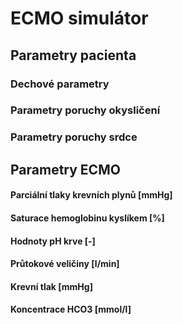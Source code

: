 
# **ECMO simulátor**

<div class="w3-row">
<div class="w3-third">

<bdl-fmi id="idfmi" src="DP_0ferkl_0ECMO_ECMOSimNoReg.js" fminame="DP_0ferkl_0ECMO_ECMOSimNoReg" tolerance="0.000001" starttime="0" fstepsize="0.1" guid="{feaad3bc-9d02-4774-99ab-1d3de5c64e8d}" valuereferences="905971254,905971208,905972945,905972991,905970845,905970846,905969984,905970441,905970885,905973162,905973946,905970848,905972838,100666550,905973350,905974145,905973985,905971304,637535866,905969981,905970438,905970882" valuelabels="pO2Arteries.partialPressure,pCO2Arteries.partialPressure,pO2Veins.partialPressure,pCO2Veins.partialPressure,Tissue.chemicalSolution.bloodGases.pO2,Tissue.chemicalSolution.bloodGases.pCO2,Arteries.chemicalSolution.bloodGases.sO2,Veins.chemicalSolution.bloodGases.sO2,Tissue.chemicalSolution.bloodGases.sO2,pH_Arteries.pH,pH_Veins.pH,Tissue.chemicalSolution.bloodGases.pH,flowMeasureCardiacOutput.volumeFlowRate,MinuteVolume.SolutionFlow,flowMeasureAlveols.volumeFlowRate,flowMeasureECMO.volumeFlowRate,flowMeasureSweep.volumeFlowRate,pressureArterial.pressure,PressureVeins.pressure,Arteries.chemicalSolution.bloodGases.cHCO3,Veins.chemicalSolution.bloodGases.cHCO3,Tissue.chemicalSolution.bloodGases.cHCO3" inputs="id1,16777223,1,1,0;id2,16777224,1,7998000,0;id3,16777225,1,7998000,0;id4,16777226,1,60,0;id5,16777227,1,1000000,0;id6,16777228,1,1000000,0;id7,16777232,1,1,0;id8,16777233,1,1,0;id9,16777234,1,60000000,0;id10,16777235,1,1,0" inputlabels="Shunts,StarlingLeft,StarlingRight,RR,TV,DV,VAV,RPM,SWEEP,FiO2"></bdl-fmi>


## **Parametry pacienta**

<bdl-buttonparams title="Fyziologické hodnoty" ids="id1,id2,id3,id4,id5,id6,id8,id9" values="0.02,1.25,1.25,17,500,150,0,0"></bdl-buttonparams>

### Dechové parametry

<bdl-range id="id4" title="Dechová frekvence [1/min]" min="0" max="40" default="17" step="1" maxlength="8"></bdl-range>

<bdl-range id="id5" title="Dechový objem [ml]" min="300" max="2500" default="500" step="100" maxlength="8"></bdl-range>

### Parametry poruchy okysličení

<bdl-range id="id6" title="Objem mrtvého prostoru [ml]" min="0" max="2500" default="150" step="10" maxlength="8"></bdl-range>

<bdl-range id="id1" title="Frakce P-L zkratů" min="0" max="1" default="0.02" step="0.02" maxlength="8"></bdl-range>

<bdl-buttonparams title="Respirační selhání" ids="id1,id4,id5,id6" values="0.2,17,500,300"></bdl-buttonparams>

### Parametry poruchy srdce
<bdl-range id="id2" title="Výkonnost levého srdce (StarlingLeft)" min="0" max="1.5" default="1.25" step="0.125" maxlength="8"></bdl-range>

<bdl-range id="id3" title="Výkonnost pravého srdce (StarlingRight)" min="0" max="1.5" default="1.25" step="0.25" maxlength="8"></bdl-range>

<bdl-buttonparams title="Srdeční selhání" ids="id2,id3" values="0.5,0.5"></bdl-buttonparams>

## **Parametry ECMO**

<bdl-range id="id7" title="Zapojení ECMO: 0 - VV; 1 - VA" min="0" max="1" default="0" step="1" maxlength="4"></bdl-range>

<bdl-range id="id8" title="Otáčky ECMO [ot./min]" min="0" max="8000" default="0" step="250" maxlength="8"></bdl-range>

<bdl-range id="id9" title="Sweep [ml/min]" min="0" max="8000" default="0" step="250" maxlength="8"></bdl-range>

<bdl-range id="id10" title="FiO2" min="0.21" max="1" default="0.21" step="0.01" maxlength="8"></bdl-range>

<bdl-buttonparams title="Základní VV-ECMO" ids="id7,id8,id9,id10" values="0,3500,2500,0.8"></bdl-buttonparams>
<bdl-buttonparams title="Základní VA-ECMO" ids="id7,id8,id9,id10" values="1,4000,3000,0.5"></bdl-buttonparams>


</div>
<div class="w3-third">

#### Parciální tlaky krevních plynů [mmHg]
<bdl-chartjs-time id="id11" width="360" height="240" fromid="idfmi" labels="Arteriální pO2, Arteriální pCO2, Venózní pO2, Venózní pCO2,Smíšené pO2, Smíšené pCO2" initialdata="" refindex="0" refvalues="6" convertors="x*0.00750061683;x*0.00750061683;x*0.00750061683;x*0.00750061683;x*0.00750061683;x*0.00750061683"></bdl-chartjs-time>


#### Saturace hemoglobinu kyslíkem [%]
<bdl-chartjs-time id="id12" width="360" height="240" fromid="idfmi" labels="Arteriální sO2, Venózní sO2, Smíšené sO2" initialdata="" refindex="6" refvalues="3" convertors="x*100;x*100;x*100"></bdl-chartjs-time>

#### Hodnoty pH krve [-]
<bdl-chartjs-time id="id12" width="360" height="240" fromid="idfmi" labels="Arteriální pH, Venózní pH, Smíšené pH" initialdata="" refindex="9" refvalues="3"></bdl-chartjs-time>

</div>
<div class="w3-third">

#### Průtokové veličiny [l/min]
<bdl-chartjs-time id="id12" width="360" height="240" fromid="idfmi" labels="Minutový srdeční výdej, Minutová ventilace, Alveolární ventilace, Průtok krve ECMO, Sweep" initialdata="" refindex="12" refvalues="5" convertors="x*60000;x*60000;x*60000;x*60000;x*60000"></bdl-chartjs-time>

#### Krevní tlak [mmHg]
<bdl-chartjs-time id="id12" width="360" height="240" fromid="idfmi" labels="Střední arteriální tlak, Venózní tlak" initialdata="" refindex="17" refvalues="2" convertors="x*0.00750061683; x*0.00750061683"></bdl-chartjs-time>

#### Koncentrace HCO3 [mmol/l]
<bdl-chartjs-time id="id12" width="360" height="240" fromid="idfmi" labels="Arteriální HCO3, Venózní HCO3, Smíšené HCO3" initialdata="" refindex="19" refvalues="3" convertors=""></bdl-chartjs-time>

</div></div>


